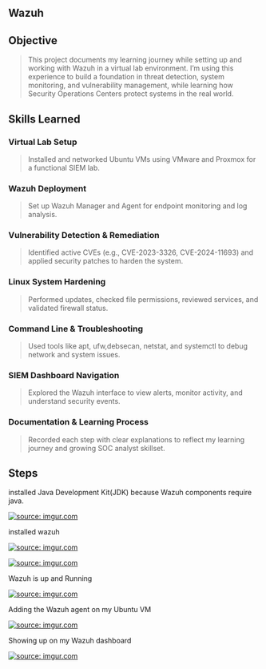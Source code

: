 ## Wazuh

## Objective 

>This project documents my learning journey while setting up and working with Wazuh in a virtual lab environment. I’m using this experience to build a foundation in threat detection, system monitoring, and vulnerability management, while learning how Security Operations Centers protect systems in the real world.

## Skills Learned

### Virtual Lab Setup
>Installed and networked Ubuntu VMs using VMware and Proxmox for a functional SIEM lab.

### Wazuh Deployment
>Set up Wazuh Manager and Agent for endpoint monitoring and log analysis.

### Vulnerability Detection & Remediation
>Identified active CVEs (e.g., CVE-2023-3326, CVE-2024-11693) and applied security patches to harden the system.

### Linux System Hardening
>Performed updates, checked file permissions, reviewed services, and validated firewall status.

### Command Line & Troubleshooting
>Used tools like apt, ufw,debsecan, netstat, and systemctl to debug network and system issues.

### SIEM Dashboard Navigation
>Explored the Wazuh interface to view alerts, monitor activity, and understand security events.

### Documentation & Learning Process
>Recorded each step with clear explanations to reflect my learning journey and growing SOC analyst skillset.


## Steps


installed Java Development Kit(JDK) because Wazuh components require java.


<a href="https://imgur.com/Gut9tje"><img src="https://i.imgur.com/Gut9tjel.png" title="source: imgur.com" /></a>


installed wazuh 

<a href="https://imgur.com/Qqojfgq"><img src="https://i.imgur.com/Qqojfgql.png" title="source: imgur.com" /></a>

<a href="https://imgur.com/UOHLrjh"><img src="https://i.imgur.com/UOHLrjhl.png" title="source: imgur.com" /></a>


Wazuh is up and Running


<a href="https://imgur.com/hgp7Jkp"><img src="https://i.imgur.com/hgp7Jkpl.png?2" title="source: imgur.com" /></a>


Adding the Wazuh agent on my Ubuntu VM

<a href="https://imgur.com/vjdKhrZ"><img src="https://i.imgur.com/vjdKhrZl.png" title="source: imgur.com" /></a>


Showing up on my Wazuh dashboard 

<a href="https://imgur.com/x6nI5zA"><img src="https://i.imgur.com/x6nI5zAl.png" title="source: imgur.com" /></a>
